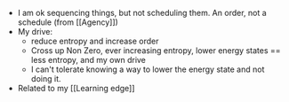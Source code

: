 - I am ok sequencing things, but not scheduling them. An order, not a schedule (from [[Agency]])
- My drive:
    - reduce entropy and increase order
    - Cross up Non Zero, ever increasing entropy, lower energy states == less entropy, and my own drive
    - I can't tolerate knowing a way to lower the energy state and not doing it.
- Related to my [[Learning edge]]
